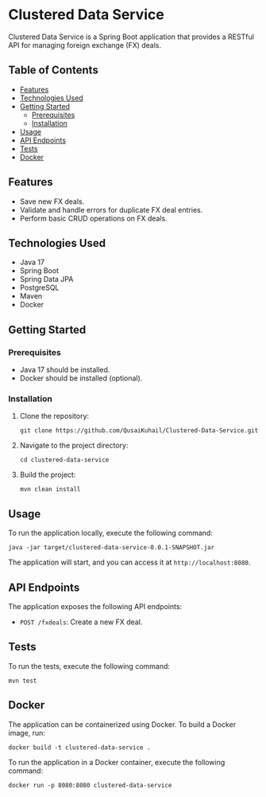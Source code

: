 # Clustered Data Service

Clustered Data Service is a Spring Boot application that provides a RESTful API for managing foreign exchange (FX) deals.

## Table of Contents

- [Features](#features)
- [Technologies Used](#technologies-used)
- [Getting Started](#getting-started)
  - [Prerequisites](#prerequisites)
  - [Installation](#installation)
- [Usage](#usage)
- [API Endpoints](#api-endpoints)
- [Tests](#tests)
- [Docker](#docker)

## Features

- Save new FX deals.
- Validate and handle errors for duplicate FX deal entries.
- Perform basic CRUD operations on FX deals.

## Technologies Used

- Java 17
- Spring Boot
- Spring Data JPA
- PostgreSQL
- Maven
- Docker

## Getting Started

### Prerequisites

- Java 17 should be installed.
- Docker should be installed (optional).

### Installation

1. Clone the repository:
   ```
   git clone https://github.com/QusaiKuhail/Clustered-Data-Service.git
   ```

2. Navigate to the project directory:
   ```
   cd clustered-data-service
   ```

3. Build the project:
   ```
   mvn clean install
   ```

## Usage

To run the application locally, execute the following command:
```
java -jar target/clustered-data-service-0.0.1-SNAPSHOT.jar
```

The application will start, and you can access it at `http://localhost:8080`.

## API Endpoints

The application exposes the following API endpoints:

- `POST /fxdeals`: Create a new FX deal.

## Tests

To run the tests, execute the following command:
```
mvn test
```

## Docker

The application can be containerized using Docker. To build a Docker image, run:
```
docker build -t clustered-data-service .
```

To run the application in a Docker container, execute the following command:
```
docker run -p 8080:8080 clustered-data-service
```
